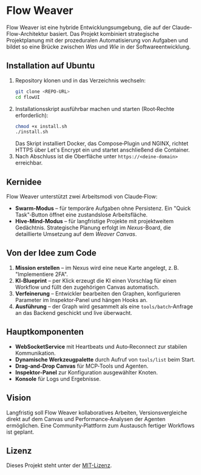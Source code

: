# Flow Weaver

Flow Weaver ist eine hybride Entwicklungsumgebung, die auf der Claude-Flow-Architektur basiert. Das Projekt kombiniert strategische Projektplanung mit der prozeduralen Automatisierung von Aufgaben und bildet so eine Brücke zwischen *Was* und *Wie* in der Softwareentwicklung.

## Installation auf Ubuntu

1. Repository klonen und in das Verzeichnis wechseln:
   ```bash
   git clone <REPO-URL>
   cd flowUI
   ```
2. Installationsskript ausführbar machen und starten (Root‑Rechte erforderlich):
   ```bash
   chmod +x install.sh
   ./install.sh
   ```
   Das Skript installiert Docker, das Compose‑Plugin und NGINX, richtet HTTPS über Let's Encrypt ein und startet anschließend die Container.
3. Nach Abschluss ist die Oberfläche unter `https://<deine-domain>` erreichbar.

## Kernidee

Flow Weaver unterstützt zwei Arbeitsmodi von Claude‑Flow:

- **Swarm-Modus** – für temporäre Aufgaben ohne Persistenz. Ein "Quick Task"‑Button öffnet eine zustandslose Arbeitsfläche.
- **Hive‑Mind-Modus** – für langfristige Projekte mit projektweitem Gedächtnis. Strategische Planung erfolgt im *Nexus*-Board, die detaillierte Umsetzung auf dem *Weaver Canvas*.

## Von der Idee zum Code

1. **Mission erstellen** – im Nexus wird eine neue Karte angelegt, z. B. "Implementiere 2FA".
2. **KI‑Blueprint** – per Klick erzeugt die KI einen Vorschlag für einen Workflow und füllt den zugehörigen Canvas automatisch.
3. **Verfeinerung** – Entwickler bearbeiten den Graphen, konfigurieren Parameter im Inspektor‑Panel und hängen Hooks an.
4. **Ausführung** – der Graph wird gesammelt als eine `tools/batch`‑Anfrage an das Backend geschickt und live überwacht.

## Hauptkomponenten

- **WebSocketService** mit Heartbeats und Auto‑Reconnect zur stabilen Kommunikation.
- **Dynamische Werkzeugpalette** durch Aufruf von `tools/list` beim Start.
- **Drag‑and‑Drop Canvas** für MCP‑Tools und Agenten.
- **Inspektor‑Panel** zur Konfiguration ausgewählter Knoten.
- **Konsole** für Logs und Ergebnisse.

## Vision

Langfristig soll Flow Weaver kollaboratives Arbeiten, Versionsvergleiche direkt auf dem Canvas und Performance‑Analysen der Agenten ermöglichen. Eine Community‑Plattform zum Austausch fertiger Workflows ist geplant.

## Lizenz

Dieses Projekt steht unter der [MIT-Lizenz](LICENSE).
